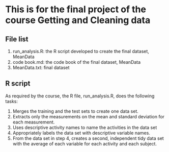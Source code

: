 # This is for the final project of the course Getting and Cleaning data


## File list
1. run_analysis.R: the R script developed to create the final dataset, MeanData
2. code book.md: the code book of the final dataset, MeanData
3. MeanData.txt: final dataset

## R script
As required by the course, the R file, run_analysis.R, does the following tasks:

1. Merges the training and the test sets to create one data set.
2. Extracts only the measurements on the mean and standard deviation for each measurement.
3. Uses descriptive activity names to name the activities in the data set
4. Appropriately labels the data set with descriptive variable names.
5. From the data set in step 4, creates a second, independent tidy data set with the average of each variable for each activity and each subject.